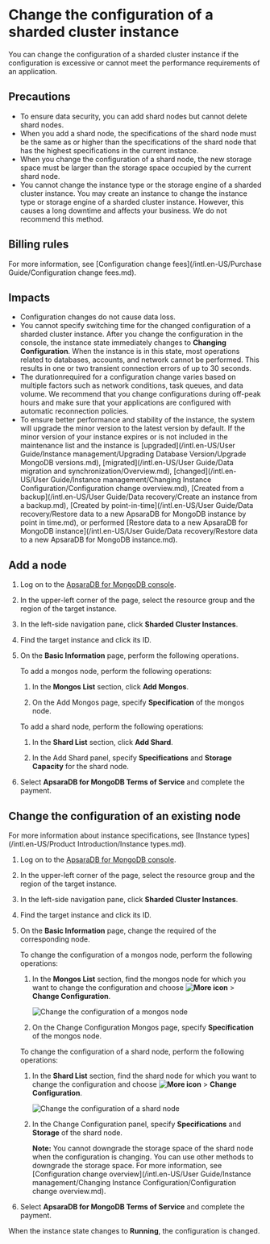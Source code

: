 # Change the configuration of a sharded cluster instance

You can change the configuration of a sharded cluster instance if the configuration is excessive or cannot meet the performance requirements of an application.

## Precautions

-   To ensure data security, you can add shard nodes but cannot delete shard nodes.
-   When you add a shard node, the specifications of the shard node must be the same as or higher than the specifications of the shard node that has the highest specifications in the current instance.
-   When you change the configuration of a shard node, the new storage space must be larger than the storage space occupied by the current shard node.
-   You cannot change the instance type or the storage engine of a sharded cluster instance. You may create an instance to change the instance type or storage engine of a sharded cluster instance. However, this causes a long downtime and affects your business. We do not recommend this method.

## Billing rules

For more information, see [Configuration change fees](/intl.en-US/Purchase Guide/Configuration change fees.md).

## Impacts

-   Configuration changes do not cause data loss.
-   You cannot specify switching time for the changed configuration of a sharded cluster instance. After you change the configuration in the console, the instance state immediately changes to **Changing Configuration**. When the instance is in this state, most operations related to databases, accounts, and network cannot be performed. This results in one or two transient connection errors of up to 30 seconds.
-   The durationrequired for a configuration change varies based on multiple factors such as network conditions, task queues, and data volume. We recommend that you change configurations during off-peak hours and make sure that your applications are configured with automatic reconnection policies.
-   To ensure better performance and stability of the instance, the system will upgrade the minor version to the latest version by default. If the minor version of your instance expires or is not included in the maintenance list and the instance is [upgraded](/intl.en-US/User Guide/Instance management/Upgrading Database Version/Upgrade MongoDB versions.md), [migrated](/intl.en-US/User Guide/Data migration and synchronization/Overview.md), [changed](/intl.en-US/User Guide/Instance management/Changing Instance Configuration/Configuration change overview.md), [Created from a backup](/intl.en-US/User Guide/Data recovery/Create an instance from a backup.md), [Created by point-in-time](/intl.en-US/User Guide/Data recovery/Restore data to a new ApsaraDB for MongoDB instance by point in time.md), or performed [Restore data to a new ApsaraDB for MongoDB instance](/intl.en-US/User Guide/Data recovery/Restore data to a new ApsaraDB for MongoDB instance.md).

## Add a node

1.  Log on to the [ApsaraDB for MongoDB console](https://mongodb.console.aliyun.com/).

2.  In the upper-left corner of the page, select the resource group and the region of the target instance.

3.  In the left-side navigation pane, click **Sharded Cluster Instances**.

4.  Find the target instance and click its ID.

5.  On the **Basic Information** page, perform the following operations.

    To add a mongos node, perform the following operations:

    1.  In the **Mongos List** section, click **Add Mongos**.

    2.  On the Add Mongos page, specify **Specification** of the mongos node.

    To add a shard node, perform the following operations:

    1.  In the **Shard List** section, click **Add Shard**.

    2.  In the Add Shard panel, specify **Specifications** and **Storage Capacity** for the shard node.

6.  Select **ApsaraDB for MongoDB Terms of Service** and complete the payment.


## Change the configuration of an existing node

For more information about instance specifications, see [Instance types](/intl.en-US/Product Introduction/Instance types.md).

1.  Log on to the [ApsaraDB for MongoDB console](https://mongodb.console.aliyun.com/).

2.  In the upper-left corner of the page, select the resource group and the region of the target instance.

3.  In the left-side navigation pane, click **Sharded Cluster Instances**.

4.  Find the target instance and click its ID.

5.  On the **Basic Information** page, change the required of the corresponding node.

    To change the configuration of a mongos node, perform the following operations:

    1.  In the **Mongos List** section, find the mongos node for which you want to change the configuration and choose **![More icon](https://static-aliyun-doc.oss-accelerate.aliyuncs.com/assets/img/en-US/9545298951/p13851.png)** \> **Change Configuration**.

        ![Change the configuration of a mongos node](https://static-aliyun-doc.oss-accelerate.aliyuncs.com/assets/img/en-US/3735298951/p21057.png)

    2.  On the Change Configuration Mongos page, specify **Specification** of the mongos node.

    To change the configuration of a shard node, perform the following operations:

    1.  In the **Shard List** section, find the shard node for which you want to change the configuration and choose **![More icon](https://static-aliyun-doc.oss-accelerate.aliyuncs.com/assets/img/en-US/9545298951/p13851.png)** \> **Change Configuration**.

        ![Change the configuration of a shard node](https://static-aliyun-doc.oss-accelerate.aliyuncs.com/assets/img/en-US/4735298951/p21056.png)

    2.  In the Change Configuration panel, specify **Specifications** and **Storage** of the shard node.

        **Note:** You cannot downgrade the storage space of the shard node when the configuration is changing. You can use other methods to downgrade the storage space. For more information, see [Configuration change overview](/intl.en-US/User Guide/Instance management/Changing Instance Configuration/Configuration change overview.md).

6.  Select **ApsaraDB for MongoDB Terms of Service** and complete the payment.


When the instance state changes to **Running**, the configuration is changed.

